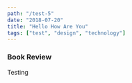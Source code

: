 ```yaml
---
path: "/test-5"
date: "2018-07-20"
title: "Hello How Are You"
tags: ["test", "design", "technology"]
---
```


### Book Review

Testing